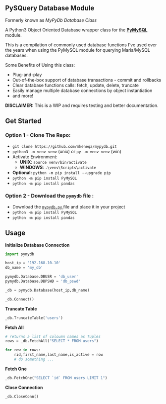 ## PySQuery Database Module

Formerly known as _MyPyDb Database Class_

A Python3 Object Oriented Database wrapper class for the **[PyMySQL]([https://pypi.org/project/PyMySQL/](https://pypi.org/project/PyMySQL/))** module. 

This is a compilation of commonly used database functions I've used over the years when using the PyMySQL module for querying Maria/MySQL databases.

Some Benefits of Using this class:
- Plug-and-play
- Out-of-the-box support of database transactions - commit and rollbacks
- Clear database functions calls: fetch, update, delete, truncate
- Easily manage multiple database connections by object instantiation
- and more!

**DISCLAIMER:** This is a WIP and requires testing and better documentation.

## Get Started
### Option 1 - Clone The Repo:
 - `git clone https://github.com/mkeneqa/mypydb.git`
 - `python3 -m venv venv` (unix) or `py -m venv venv` (win)
 - Activate Environment:
	 - **UNIX**: `source venv/bin/activate` 
     - **WINDOWS**: `.\venv\Scripts\activate`
 - **Optional:** `python -m pip install --upgrade pip`
 - `python -m pip install PyMySQL`
 - `python -m pip install pandas`

### Option 2 - Download the `pymydb` file :

 - Download the [`mypydb.py` ](https://github.com/mkeneqa/mypydb/blob/master/mypydb.py) file and place it in your project
- `python -m pip install PyMySQL`
- `python -m pip install pandas`

## Usage
 
 
**Initialize Database Connection**
```python
import pymydb

host_ip = '192.168.10.10'
db_name = 'my_db'

pymydb.Database.DBUSR = 'db_user'
pymydb.Database.DBPSWD = 'db_pswd'

_db = pymydb.Database(host_ip,db_name)

_db.Connect()
```

**Truncate Table**
```python
_db.TruncateTable('users')
```

**Fetch All**
```python
# returns a list of coloumn names as Tuples
rows = _db.FetchAll("SELECT * FROM users")

for row in rows:
    rid,first_name,last_name,is_active = row
    # do something ...
```

**Fetch One**
```python
_db.FetchOne("SELECT `id` FROM users LIMIT 1")
```

**Close Connection**
```python
_db.CloseConn()
```